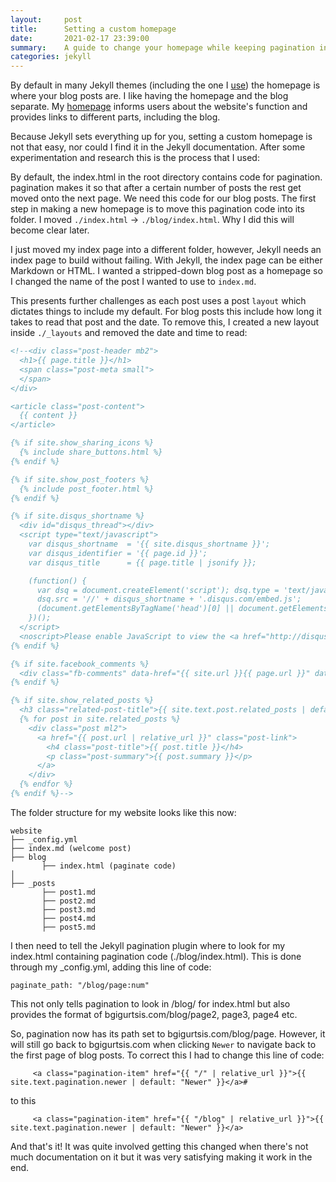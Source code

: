 ```yaml
---
layout:     post
title:      Setting a custom homepage
date:       2021-02-17 23:39:00
summary:    A guide to change your homepage while keeping pagination intact
categories: jekyll
---
```

By default in many Jekyll themes (including the one I [use](https://github.com/johno/pixyll)) the homepage is where your blog posts are. I like having the homepage and the blog separate. My [homepage](https://www.bgigurtsis.com/) informs users about the website's function and provides links to different parts, including the blog.

Because Jekyll sets everything up for you, setting a custom homepage is not that easy, nor could I find it in the Jekyll documentation. After some experimentation and research this is the process that I used:

By default, the index.html in the root directory contains code for pagination. pagination makes it so that after a certain number of posts the rest get moved onto the next page. We need this code for our blog posts. The first step in making a new homepage is to move this pagination code into its folder. I moved `./index.html` -> `./blog/index.html`. Why I did this will become clear later.

I just moved my index page into a different folder, however, Jekyll needs an index page to build without failing. With Jekyll, the index page can be either Markdown or HTML. I wanted a stripped-down blog post as a homepage so I changed the name of the post I wanted to use to  `index.md`.

This presents further challenges as each post uses a post `layout` which dictates things to include my default. For blog posts this include how long it takes to read that post and the date. To remove this, I created a new layout inside `./_layouts` and removed the date and time to read:

```html
<!--<div class="post-header mb2">
  <h1>{{ page.title }}</h1>
  <span class="post-meta small">
  </span>
</div>

<article class="post-content">
  {{ content }}
</article>

{% if site.show_sharing_icons %}
  {% include share_buttons.html %}
{% endif %}

{% if site.show_post_footers %}
  {% include post_footer.html %}
{% endif %}

{% if site.disqus_shortname %}
  <div id="disqus_thread"></div>
  <script type="text/javascript">
    var disqus_shortname  = '{{ site.disqus_shortname }}';
    var disqus_identifier = '{{ page.id }}';
    var disqus_title      = {{ page.title | jsonify }};

    (function() {
      var dsq = document.createElement('script'); dsq.type = 'text/javascript'; dsq.async = true;
      dsq.src = '//' + disqus_shortname + '.disqus.com/embed.js';
      (document.getElementsByTagName('head')[0] || document.getElementsByTagName('body')[0]).appendChild(dsq);
    })();
  </script>
  <noscript>Please enable JavaScript to view the <a href="http://disqus.com/?ref_noscript">comments powered by Disqus.</a></noscript>
{% endif %}

{% if site.facebook_comments %}
  <div class="fb-comments" data-href="{{ site.url }}{{ page.url }}" data-width="100%" data-numposts="{{ site.facebook_comments_number }}"></div>
{% endif %}

{% if site.show_related_posts %}
  <h3 class="related-post-title">{{ site.text.post.related_posts | default: "Related Posts" }}</h3>
  {% for post in site.related_posts %}
    <div class="post ml2">
      <a href="{{ post.url | relative_url }}" class="post-link">
        <h4 class="post-title">{{ post.title }}</h4>
        <p class="post-summary">{{ post.summary }}</p>
      </a>
    </div>
  {% endfor %}
{% endif %}-->
```
The folder structure for my website looks like this now:

```
website
├── _config.yml
├── index.md (welcome post)
├── blog
       ├── index.html (paginate code)
│
├── _posts
       ├── post1.md
       ├── post2.md
       ├── post3.md
       ├── post4.md
       ├── post5.md
```

I then need to tell the Jekyll pagination plugin where to look for my index.html containing pagination code (./blog/index.html). This is done through my _config.yml, adding this line of code:

```
paginate_path: "/blog/page:num"
```
This not only tells pagination to look in /blog/ for index.html but also provides the format of bgigurtsis.com/blog/page2, page3, page4 etc.

So, pagination now has its path set to bgigurtsis.com/blog/page. However,  it will still go back to bgigurtsis.com when clicking `Newer` to navigate back to the first page of blog posts. To correct this I had to change this line of code:
```
     <a class="pagination-item" href="{{ "/" | relative_url }}">{{ site.text.pagination.newer | default: "Newer" }}</a>#
```
to this
```
     <a class="pagination-item" href="{{ "/blog" | relative_url }}">{{ site.text.pagination.newer | default: "Newer" }}</a>
```

And that's it! It was quite involved getting this changed when there's not much documentation on it but it was very satisfying making it work in the end.
